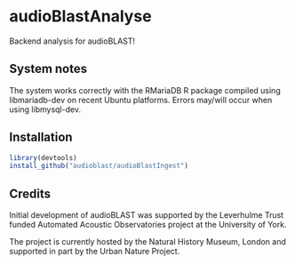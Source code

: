 # audioBlastAnalyse
Backend analysis for audioBLAST!

## System notes
The system works correctly with the RMariaDB R package compiled using libmariadb-dev on recent Ubuntu platforms. Errors may/will occur when using libmysql-dev. 

## Installation
````R
library(devtools)
install_github("audioblast/audioBlastIngest")
````
## Credits
Initial development of audioBLAST was supported by the Leverhulme Trust funded Automated Acoustic Observatories project at the University of York.

The project is currently hosted by the Natural History Museum, London and supported in part by the Urban Nature Project.
